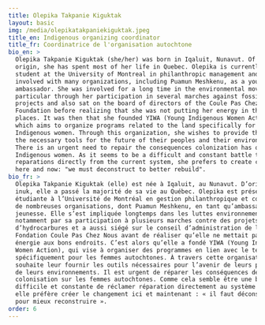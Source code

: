 ```yaml
---
title: Olepika Takpanie Kiguktak
layout: basic
img: /media/olepikatakpaniekiguktak.jpeg
title_en: Indigenous organizing coordinator
title_fr: Coordinatrice de l'organisation autochtone
bio_en: >
  Olepika Takpanie Kiguktak (she/her) was born in Iqaluit, Nunavut. Of Inuk
  origin, she has spent most of her life in Quebec. Olepika is currently a
  student at the University of Montreal in philanthropic management and is
  involved with many organizations, including Puamun Meshkenu, as a youth
  ambassador. She was involved for a long time in the environmental movement, in
  particular through her participation in several marches against fossil fuel
  projects and also sat on the board of directors of the Coule Pas Chez Nous
  Foundation before realizing that she was not putting her energy in the right
  places. It was then that she founded YIWA (Young Indigenous Women Action),
  which aims to organize programs related to the land specifically for
  Indigenous women. Through this organization, she wishes to provide them with
  the necessary tools for the future of their peoples and their environments.
  There is an urgent need to repair the consequences colonization has on
  Indigenous women. As it seems to be a difficult and constant battle to claim
  reparations directly from the current system, she prefers to create change
  here and now: "we must deconstruct to better rebuild".
bio_fr: >
  Olepika Takpanie Kiguktak (elle) est née à Iqaluit, au Nunavut. D’origine
  inuk, elle a passé la majorité de sa vie au Québec. Olepika est présentement
  étudiante à l’Université de Montréal en gestion philanthropique et contribue à
  de nombreuses organisations, dont Puamun Meshkenu, en tant qu’ambassadrice
  jeunesse. Elle s’est impliquée longtemps dans les luttes environnementales
  notamment par sa participation à plusieurs marches contre des projets
  d’hydrocarbures et a aussi siégé sur le conseil d’administration de la
  Fondation Coule Pas Chez Nous avant de réaliser qu’elle ne mettait pas son
  énergie aux bons endroits. C’est alors qu’elle a fondé YIWA (Young Indigenous
  Women Action), qui vise à organiser des programmes en lien avec le territoire
  spécifiquement pour les femmes autochtones. À travers cette organisation, elle
  souhaite leur fournir les outils nécessaires pour l’avenir de leurs peuples et
  de leurs environnements. Il est urgent de réparer les conséquences de la
  colonisation sur les femmes autochtones. Comme cela semble être une bataille
  difficile et constante de réclamer réparation directement au système actuel,
  elle préfère créer le changement ici et maintenant : « il faut déconstruire
  pour mieux reconstruire ».
order: 6
---
```

